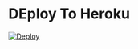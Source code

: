 # DEploy To Heroku
[![Deploy](https://www.herokucdn.com/deploy/button.svg)](https://heroku.com/deploy?template=https://github.com/reymichel2009/Mi_moodle)
